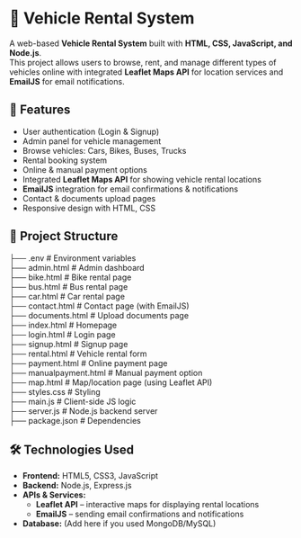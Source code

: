 # 🚗 Vehicle Rental System  

A web-based **Vehicle Rental System** built with **HTML, CSS, JavaScript, and Node.js**.  
This project allows users to browse, rent, and manage different types of vehicles online with integrated **Leaflet Maps API** for location services and **EmailJS** for email notifications.  

## 🚀 Features  
- User authentication (Login & Signup)  
- Admin panel for vehicle management  
- Browse vehicles: Cars, Bikes, Buses, Trucks  
- Rental booking system  
- Online & manual payment options  
- Integrated **Leaflet Maps API** for showing vehicle rental locations  
- **EmailJS** integration for email confirmations & notifications  
- Contact & documents upload pages  
- Responsive design with HTML, CSS  

## 📂 Project Structure  
├── .env                # Environment variables  
├── admin.html          # Admin dashboard  
├── bike.html           # Bike rental page  
├── bus.html            # Bus rental page  
├── car.html            # Car rental page  
├── contact.html        # Contact page (with EmailJS)  
├── documents.html      # Upload documents page  
├── index.html          # Homepage  
├── login.html          # Login page  
├── signup.html         # Signup page  
├── rental.html         # Vehicle rental form  
├── payment.html        # Online payment page  
├── manualpayment.html  # Manual payment option  
├── map.html            # Map/location page (using Leaflet API)  
├── styles.css          # Styling  
├── main.js             # Client-side JS logic  
├── server.js           # Node.js backend server  
├── package.json        # Dependencies  

## 🛠️ Technologies Used  
- **Frontend:** HTML5, CSS3, JavaScript  
- **Backend:** Node.js, Express.js  
- **APIs & Services:**  
  - **Leaflet API** – interactive maps for displaying rental locations  
  - **EmailJS** – sending email confirmations and notifications  
- **Database:** (Add here if you used MongoDB/MySQL)  
